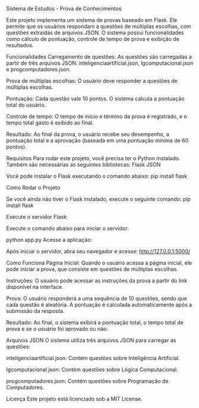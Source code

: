 Sistema de Estudos - Prova de Conhecimentos

Este projeto implementa um sistema de provas baseado em Flask. Ele permite que os usuários respondam a questões de múltiplas escolhas, com questões extraídas de arquivos JSON. O sistema possui funcionalidades como cálculo de pontuação, controle de tempo de prova e exibição de resultados.





Funcionalidades
Carregamento de questões: As questões são carregadas a partir de três arquivos JSON: inteligenciaartificial.json, lgcomputacional.json e progcomputadores.json.

Prova de múltiplas escolhas: O usuário deve responder a questões de múltiplas escolhas.

Pontuação: Cada questão vale 10 pontos. O sistema calcula a pontuação total do usuário.

Controle de tempo: O tempo de início e término da prova é registrado, e o tempo total gasto é exibido ao final.

Resultado: Ao final da prova, o usuário recebe seu desempenho, a pontuação total e a aprovação (baseada em uma pontuação mínima de 60 pontos).



Requisitos
Para rodar este projeto, você precisa ter o Python instalado. Também são necessárias as seguintes bibliotecas:
Flask
JSON



Você pode instalar o Flask executando o comando abaixo:
pip install flask



Como Rodar o Projeto

Se você ainda não tiver o Flask instalado, execute o seguinte comando:
pip install flask

Execute o servidor Flask:

Execute o comando abaixo para iniciar o servidor:

python app.py
Acesse a aplicação:

Após iniciar o servidor, abra seu navegador e acesse:
http://127.0.0.1:5000/

Como Funciona
Página Inicial: Quando o usuário acessa a página inicial, ele pode iniciar a prova, que consiste em questões de múltiplas escolhas.

Instruções: O usuário pode acessar as instruções da prova a partir do link disponível na interface.

Prova: O usuário responderá a uma sequência de 10 questões, sendo que cada questão é aleatória. A pontuação é calculada automaticamente após a submissão da resposta.

Resultado: Ao final, o sistema exibirá a pontuação total, o tempo total de prova e se o usuário foi aprovado ou não.



Arquivos JSON
O sistema utiliza três arquivos JSON para carregar as questões:

inteligenciaartificial.json: Contém questões sobre Inteligência Artificial.

lgcomputacional.json: Contém questões sobre Lógica Computacional.

progcomputadores.json: Contém questões sobre Programação de Computadores.






Licença
Este projeto está licenciado sob a MIT License.
